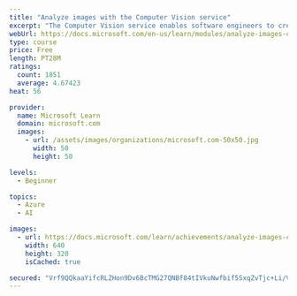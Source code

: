 ```yaml
---
title: "Analyze images with the Computer Vision service"
excerpt: "The Computer Vision service enables software engineers to create intelligent solutions that extract information from images; a common task in many artificial intelligence (AI) scenarios."
webUrl: https://docs.microsoft.com/en-us/learn/modules/analyze-images-computer-vision/
type: course
price: Free
length: PT28M
ratings:
  count: 1851
  average: 4.67423
heat: 56

provider:
  name: Microsoft Learn
  domain: microsoft.com
  images:
    - url: /assets/images/organizations/microsoft.com-50x50.jpg
      width: 50
      height: 50

levels:
  - Beginner

topics:
  - Azure
  - AI

images:
  - url: https://docs.microsoft.com/learn/achievements/analyze-images-computer-vision-social.png
    width: 640
    height: 320
    isCached: true

secured: "Vrf9QQkaaYifcRLZHon9Dv6BcTMG27QNBf84tIVkuNwfbif5SxqZvTjc+Li/VLUhJT3Z7zdf3wA2y1iXhhyU1hg/jzf0DhwPFLlVKyt6y7asWRxknnvdPRE3AjZc2iqXZqNrNPhdDaKS8pZ72DKeDqubukmfYRSSgTjyVtgy0uBthPzdlh2tO4i8aKp3rJxLKQyELQ60NobeCSMIhTNpmeV4SyXyctIyyn2hbaSvrxT1kJEH5LzjVgvGCU4jaMjUA/uPy9anDkBDNvMLp9Zm9iur7FYY1az0XptEfyrCJhZCNvvUvpXBoGUDRF2DHr9oTAJ3WCblZSIsdKyk6GqJE+DiUrHulpAUw4xsFx+viwu7tluQyfIHZ8D6ZlGqPxIbFUlgCIFP3847eUqieR5oh71/K03EvvAB0fDkmdPDv/c=;My0Nabs5ISlHh2cMXRTHvw=="
---
```


